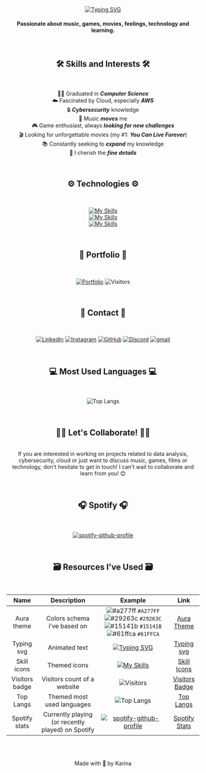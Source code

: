<div align="center">
  
[![Typing SVG](https://readme-typing-svg.demolab.com?font=Fira+Code&weight=500&size=25&duration=4000&pause=1000&color=A277FF&center=true&vCenter=true&random=false&width=435&height=60&lines=Hey!+%F0%9F%91%8B%F0%9F%8F%BB;I'm+Karina)](https://git.io/typing-svg)
<h4>Passionate about music, games, movies, feelings, technology and learning.</h4>

<br><h2>🛠️ Skills and Interests 🛠️</h2><br>

[comment]: <> (🌱 Currently learning: ***Machine Learning on AWS***<br><br>)
👩‍💻 Graduated in ***Computer Science***<br>
☁️ Fascinated by Cloud, especially ***AWS***<br>
🔒 ***Cybersecurity*** knowledge<br>
🎵 Music ***moves*** me<br>
🎮 Game enthusiast, always ***looking for new challenges***<br>
🎬 Looking for unforgettable movies (my #1: ***You Can Live Forever***)<br>
📚 Constantly seeking to ***expand*** my knowledge<br>
🔎 I cherish the ***fine details***

<br><h2>⚙️ Technologies ⚙️</h2><br>

[![My Skills](https://skillicons.dev/icons?i=html,css,js,php,python,dotnet,cs,java,nodejs&theme=dark)](https://skillicons.dev)<br>
[![My Skills](https://skillicons.dev/icons?i=postgresql,git,bootstrap,godot,jquery,github,mysql&theme=dark)](https://skillicons.dev)<br>
[![My Skills](https://skillicons.dev/icons?i=aws,windows,azure,linux&theme=dark)](https://skillicons.dev)<br>

<br><h2>📁 Portfolio 📁</h2><br>

[![Portfolio](https://img.shields.io/badge/Portfolio-61ffca?style=for-the-badge&logo=todoist&logoColor=black)](https://karinagante.github.io/index.html)
![Visitors](https://api.visitorbadge.io/api/visitors?path=https%3A%2F%2Fkarinagante.github.io%2Findex.html&label=Visitors&labelColor=%23a277ff&countColor=%2315141b)<br>

<br><h2>📲 Contact 📲</h2><br>

[![LinkedIn](https://skillicons.dev/icons?i=linkedin&theme=dark)](https://www.linkedin.com/in/karina-gante/)
[![Instagram](https://skillicons.dev/icons?i=instagram&theme=dark)](https://www.instagram.com/karinovisk02/)
[![GitHub](https://skillicons.dev/icons?i=github&theme=dark)](https://www.github.com/KarinaGante/)
[![Discord](https://skillicons.dev/icons?i=discord&theme=dark)](https://discord.com/channels/nookaa)
[![gmail](https://skillicons.dev/icons?i=gmail&theme=dark)](mailto:karina.g@aluno.ifsp.edu.br)

<br><h2>💻 Most Used Languages 💻</h2><br>

![Top Langs](https://github-readme-stats.vercel.app/api/top-langs/?username=KarinaGante&layout=donut-vertical&hide_title=true&theme=aura)

<br><h2>🤝🏻 Let's Collaborate! 🤝🏻</h2>
<br>If you are interested in working on projects related to data analysis, cybersecurity, cloud or just want to discuss music, games, films or technology, don't hesitate to get in touch! I can't wait to collaborate and learn from you! 😊

<br><h2>🎧 Spotify 🎧</h2><br>

[![spotify-github-profile](https://spotify-github-profile.kittinanx.com/api/view?uid=karinovisk&cover_image=true&theme=default&show_offline=false&background_color=121212&interchange=false&bar_color_cover=false)](https://spotify-github-profile.vercel.app/api/view?uid=karinovisk&redirect=true)

<br><h2>🗃️ Resources I've Used 🗃️</h2><br>

| Name | Description | Example | Link |
| :--------: | :-------: | :-------: | :-------: |
| Aura theme | Colors schema i've based on | ![#a277ff](https://via.placeholder.com/15/a277ff/000000?text=+) `#A277FF` ![#29263c](https://via.placeholder.com/15/29263c/000000?text=+) `#29263C` ![#15141b](https://via.placeholder.com/15/15141b/000000?text=+) `#15141B` ![#61ffca](https://via.placeholder.com/15/61ffca/000000?text=+) `#61FFCA` | [Aura Theme](https://github.com/daltonmenezes/aura-theme?tab=readme-ov-file) |
| Typing svg | Animated text | [![Typing SVG](https://readme-typing-svg.herokuapp.com?font=Fira+Code&weight=500&size=18&duration=4500&pause=1000&color=C9A982&center=true&vCenter=true&random=false&width=500&height=60&lines=You+Can+Live+Forever+(2022);%22Jaime%2C+right%3F+I'm+Marike%22;%22I+don't+think+that's+possible%22;%22You+trying+to+convert+me%3F%22;%22No%2C+unless+you+want+me+to%22;%22Only+if+she+wants+to%22;%22You+can+live+in+my+house%2C+it's+okay%22;%22He+loves+you%2C+everyone+does%22;%22Not+gonna+let+me+go%3F%22;%22Was+it+like+we+imagined%3F%22;%22You+should+be+there%22;%22I+think+about+you+all+the+time%2C+;about+us.+Do+you%3F%22;%22Every+day%22)](https://git.io/typing-svg) | [Typing svg](https://github.com/DenverCoder1/readme-typing-svg) |
| Skill icons | Themed icons | [![My Skills](https://skillicons.dev/icons?i=sass,react,photoshop,gcp,typescript&theme=dark)](https://skillicons.dev) | [Skill Icons](https://github.com/tandpfun/skill-icons) |
| Visitors badge | Visitors count of a website | ![Visitors](https://api.visitorbadge.io/api/visitors?path=https%3A%2F%2Fkarinagante.github.io%2Findex.html&label=Visitors&labelColor=%23a277ff&countColor=%2315141b) | [Visitors Badge](https://visitorbadge.io) |
| Top Langs | Themed most used languages | ![Top Langs](https://github-readme-stats.vercel.app/api/top-langs/?username=KarinaGante&layout=compact&theme=dracula) | [Top Langs](https://github.com/anuraghazra/github-readme-stats) |
| Spotify stats | Currently playing (or recently played) on Spotify | [![spotify-github-profile](https://spotify-github-profile.kittinanx.com/api/view?uid=karinovisk&cover_image=true&theme=natemoo-re&show_offline=false&background_color=121212&interchange=false&bar_color_cover=false)](https://spotify-github-profile.vercel.app/api/view?uid=karinovisk&redirect=true) | [Spotify Stats](https://github.com/kittinan/spotify-github-profile) | 


<br><br>

Made with 💜 by Karina

</div>
